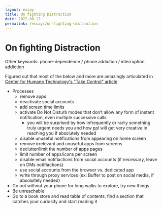 ```yaml
---
layout: essay
title: On fighting Distraction
date: 2022-08-12
permalink: /essays/on-fighting-distraction
---
```


# On fighting Distraction

Other keywords: phone-dependence / phone addiction / interruption addiction

Figured out that most of the below and more are amazingly articulated in [Center for Humane Technology's "Take Control" article](https://www.humanetech.com/take-control).

*   Processes
    *   remove apps
    *   deactivate social accounts
    *   add screen time limits
    *   activate Do Not Disturb modes that don’t allow any form of instant notification, even multiple successive calls
        *   you will be surprised by how infrequently or rarily something truly urgent needs you and how ppl will get very creative in reaching you if absolutely needed
    *   disable unuseful notifications from appearing on home screen
    *   remove irrelevant and unuseful apps from screens
    *   declutter/limit the number of apps pages
    *   limit number of apps/icons per screen
    *   disable email notifiactions from social accounts (if necessary, leave on DMs notifiactions)
    *   use social accounts from the browser vs. dedicated app
    *   write through proxy services (ex: Buffer to post on social media, if absolultely needed)
*   Go out without your phone for long walks to explore, try new things
*   Be unreachable
*   Go to a book store and read table of contents, find a section that catches your curiosity and start reading it
